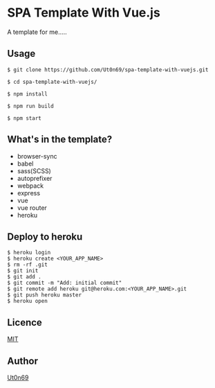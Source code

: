 # SPA Template With Vue.js

A template for me.....

## Usage
```
$ git clone https://github.com/Ut0n69/spa-template-with-vuejs.git

$ cd spa-template-with-vuejs/

$ npm install

$ npm run build

$ npm start
```

## What's in the template?

- browser-sync
- babel
- sass(SCSS)
- autoprefixer
- webpack
- express
- vue
- vue router
- heroku

## Deploy to heroku
```
$ heroku login
$ heroku create <YOUR_APP_NAME>
$ rm -rf .git
$ git init
$ git add .
$ git commit -m "Add: initial commit"
$ git remote add heroku git@heroku.com:<YOUR_APP_NAME>.git
$ git push heroku master
$ heroku open
```

## Licence

[MIT](https://github.com/tcnksm/tool/blob/master/LICENCE)

## Author

[Ut0n69](https://github.com/Ut0n69)

